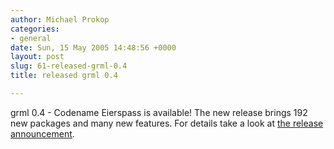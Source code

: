 ```yaml
---
author: Michael Prokop
categories:
- general
date: Sun, 15 May 2005 14:48:56 +0000
layout: post
slug: 61-released-grml-0.4
title: released grml 0.4

---
```

grml 0\.4 \- Codename Eierspass is available!
The new release brings 192 new packages and many new features. For details take a look at [the release announcement](http://grml.org/files/README-0.4.txt).
